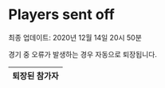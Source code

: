 # Players sent off
최종 업데이트: 2020년 12월 14일 20시 50분


경기 중 오류가 발생하는 경우 자동으로 퇴장됩니다.


| 퇴장된 참가자 |
|:---:|